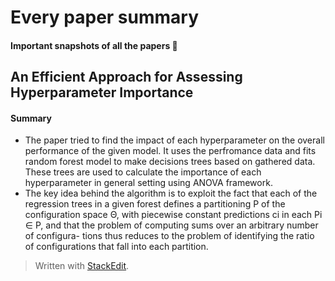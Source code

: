

# Every paper summary

#### Important snapshots of all the papers :thought_balloon: 

## An Efficient Approach for Assessing Hyperparameter Importance
#### Summary
- The paper tried to find the impact of each hyperparameter on the overall performance of the given model. It uses the perfromance data and fits random forest model to make decisions trees based on gathered data. These trees are used to calculate the importance of each hyperparameter in general setting using ANOVA framework.
- The key idea behind the algorithm is to exploit the fact that each of the regression trees in a given forest defines a partitioning P of the configuration space Θ, with piecewise constant predictions ci in each Pi ∈ P, and that the problem of computing sums over an arbitrary number of configura- tions thus reduces to the problem of identifying the ratio of configurations that fall into each partition.  
> Written with [StackEdit](https://stackedit.io/).
<!--stackedit_data:
eyJoaXN0b3J5IjpbLTQxOTk4MTI2NSwtMTk2NTE1NzM2NiwtMT
gxMzQ2MDE3NiwtNTAwMTE1NDY1LC0yMjE1NjYyODJdfQ==
-->